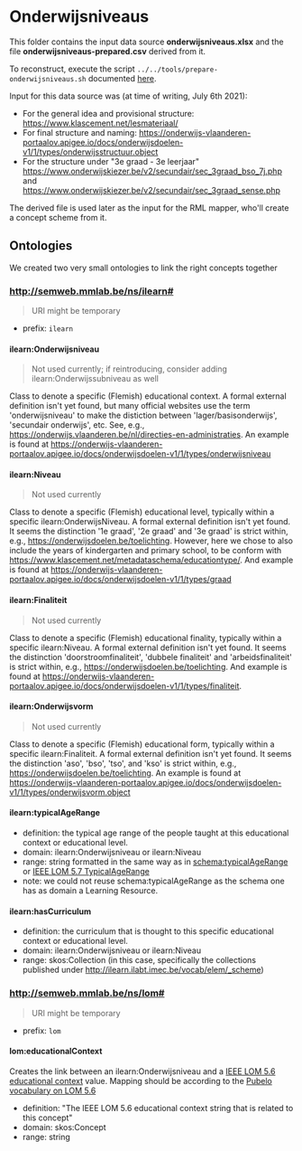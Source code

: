 # Onderwijsniveaus

This folder contains the input data source **onderwijsniveaus.xlsx** and
the file **onderwijsniveaus-prepared.csv** derived from it.

To reconstruct, execute the script `../../tools/prepare-onderwijsniveaus.sh` documented [here](../../tools/README.md).

Input for this data source was (at time of writing, July 6th 2021):
- For the general idea and provisional structure: https://www.klascement.net/lesmateriaal/
- For final structure and naming: https://onderwijs-vlaanderen-portaalov.apigee.io/docs/onderwijsdoelen-v1/1/types/onderwijsstructuur.object
- For the structure under "3e graad - 3e leerjaar" https://www.onderwijskiezer.be/v2/secundair/sec_3graad_bso_7j.php and https://www.onderwijskiezer.be/v2/secundair/sec_3graad_sense.php

The derived file is used later as the input for the RML mapper, who'll create a concept scheme from it.

## Ontologies

We created two very small ontologies to link the right concepts together

### http://semweb.mmlab.be/ns/ilearn#

> URI might be temporary

- prefix: `ilearn`

#### ilearn:Onderwijsniveau

> Not used currently; if reintroducing, consider adding ilearn:Onderwijssubniveau as well

Class to denote a specific (Flemish) educational context.
A formal external definition isn't yet found, but many official websites use the term 'onderwijsniveau' to make the distiction between 'lager/basisonderwijs', 'secundair onderwijs', etc.
See, e.g., https://onderwijs.vlaanderen.be/nl/directies-en-administraties.
An example is found at https://onderwijs-vlaanderen-portaalov.apigee.io/docs/onderwijsdoelen-v1/1/types/onderwijsniveau

#### ilearn:Niveau

> Not used currently

Class to denote a specific (Flemish) educational level, typically within a specific ilearn:OnderwijsNiveau.
A formal external definition isn't yet found. It seems the distinction '1e graad', '2e graad' and '3e graad' is strict within, e.g., https://onderwijsdoelen.be/toelichting.
However, here we chose to also include the years of kindergarten and primary school, to be conform with https://www.klascement.net/metadataschema/educationtype/.
And example is found at https://onderwijs-vlaanderen-portaalov.apigee.io/docs/onderwijsdoelen-v1/1/types/graad

#### ilearn:Finaliteit

> Not used currently

Class to denote a specific (Flemish) educational finality, typically within a specific ilearn:Niveau.
A formal external definition isn't yet found. It seems the distinction 'doorstroomfinaliteit', 'dubbele finaliteit' and 'arbeidsfinaliteit' is strict within, e.g., https://onderwijsdoelen.be/toelichting.
And example is found at https://onderwijs-vlaanderen-portaalov.apigee.io/docs/onderwijsdoelen-v1/1/types/finaliteit.

#### ilearn:Onderwijsvorm

> Not used currently

Class to denote a specific (Flemish) educational form, typically within a specific ilearn:Finaliteit.
A formal external definition isn't yet found. It seems the distinction 'aso', 'bso', 'tso', and 'kso' is strict within, e.g., https://onderwijsdoelen.be/toelichting.
An example is found at https://onderwijs-vlaanderen-portaalov.apigee.io/docs/onderwijsdoelen-v1/1/types/onderwijsvorm.object

#### ilearn:typicalAgeRange

- definition: the typical age range of the people taught at this educational context or educational level.
- domain: ilearn:Onderwijsniveau or ilearn:Niveau
- range: string formatted in the same way as in [schema:typicalAgeRange](https://schema.org/typicalAgeRange) or [IEEE LOM 5.7 TypicalAgeRange](http://edutab.test.iminds.be/specs/pubelo/pubelo.html#LOM5.7)
- note: we could not reuse schema:typicalAgeRange as the schema one has as domain a Learning Resource.

#### ilearn:hasCurriculum

- definition: the curriculum that is thought to this specific educational context or educational level.
- domain: ilearn:Onderwijsniveau or ilearn:Niveau
- range: skos:Collection (in this case, specifically the collections published under http://ilearn.ilabt.imec.be/vocab/elem/_scheme)


### http://semweb.mmlab.be/ns/lom#

> URI might be temporary

- prefix: `lom`

#### lom:educationalContext

Creates the link between an ilearn:Onderwijsniveau and a [IEEE LOM 5.6 educational context](http://edutab.test.iminds.be/specs/pubelo/pubelo.html#LOM5.6) value.
Mapping should be according to the [Pubelo vocabulary on LOM 5.6](http://edutab.test.iminds.be/specs/pubelo/voc.html#vocLOM5.6)

- definition: "The IEEE LOM 5.6 educational context string that is related to this concept"
- domain: skos:Concept
- range: string

